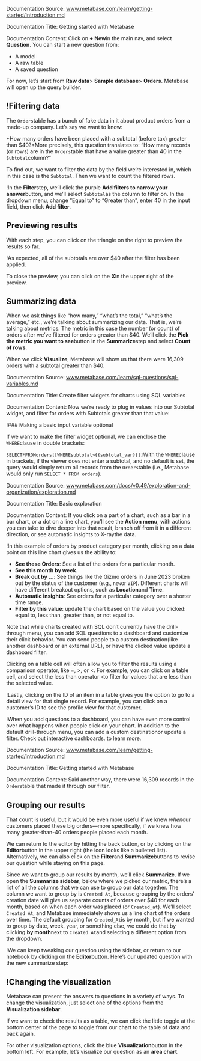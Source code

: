 Documentation Source:
www.metabase.com/learn/getting-started/introduction.md

Documentation Title:
Getting started with Metabase

Documentation Content:
Click on **+ New**in the main nav, and select **Question**. You can start a new question from:

* A model
* A raw table
* A saved question

For now, let’s start from **Raw data**> **Sample database**> **Orders**. Metabase will open up the query builder.

!Filtering data
--------------

The `Orders`table has a bunch of fake data in it about product orders from a made-up company. Let’s say we want to know:

*How many orders have been placed with a subtotal (before tax) greater than $40?*More precisely, this question translates to: “How many records (or rows) are in the `Orders`table that have a value greater than 40 in the `Subtotal`column?”

To find out, we want to filter the data by the field we’re interested in, which in this case is the `Subtotal`. Then we want to count the filtered rows.

!In the **Filter**step, we’ll click the purple **Add filters to narrow your answer**button, and we’ll select `Subtotal`as the column to filter on. In the dropdown menu, change “Equal to” to “Greater than”, enter 40 in the input field, then click **Add filter**.

Previewing results
------------------

With each step, you can click on the triangle on the right to preview the results so far.

!As expected, all of the subtotals are over $40 after the filter has been applied.

To close the preview, you can click on the **X**in the upper right of the preview.

Summarizing data
----------------

When we ask things like “how many,” “what’s the total,” “what’s the average,” etc., we’re talking about summarizing our data. That is, we’re talking about metrics. The metric in this case the number (or count) of orders after we’ve filtered for orders greater than $40. We’ll click the **Pick the metric you want to see**button in the **Summarize**step and select **Count of rows**.

When we click **Visualize**, Metabase will show us that there were 16,309 orders with a subtotal greater than $40.



Documentation Source:
www.metabase.com/learn/sql-questions/sql-variables.md

Documentation Title:
Create filter widgets for charts using SQL variables

Documentation Content:
Now we’re ready to plug in values into our Subtotal widget, and filter for orders with Subtotals greater than that value:

!### Making a basic input variable optional

If we want to make the filter widget optional, we can enclose the `WHERE`clause in double brackets:

`SELECT*FROMorders[[WHEREsubtotal>{{subtotal_var}}]]`With the `WHERE`clause in brackets, if the viewer does not enter a subtotal, and no default is set, the query would simply return all records from the `Orders`table (i.e., Metabase would only run `SELECT * FROM orders`).



Documentation Source:
www.metabase.com/docs/v0.49/exploration-and-organization/exploration.md

Documentation Title:
Basic exploration

Documentation Content:
If you click on a part of a chart, such as a bar in a bar chart, or a dot on a line chart, you’ll see the **Action menu**, with actions you can take to dive deeper into that result, branch off from it in a different direction, or see automatic insights to X-raythe data.

!In this example of orders by product category per month, clicking on a data point on this line chart gives us the ability to:

* **See these Orders**: See a list of the orders for a particular month.
* **See this month by week**.
* **Break out by …**: See things like the Gizmo orders in June 2023 broken out by the status of the customer (e.g., `new`or `VIP`). Different charts will have different breakout options, such as **Location**and **Time**.
* **Automatic insights**: See orders for a particular category over a shorter time range.
* **Filter by this value**: update the chart based on the value you clicked: equal to, less than, greater than, or not equal to.

Note that while charts created with SQL don’t currently have the drill-through menu, you can add SQL questions to a dashboard and customize their click behavior. You can send people to a custom destination(like another dashboard or an external URL), or have the clicked value update a dashboard filter.

Clicking on a table cell will often allow you to filter the results using a comparison operator, like =, >, or <. For example, you can click on a table cell, and select the less than operator `<`to filter for values that are less than the selected value.

!Lastly, clicking on the ID of an item in a table gives you the option to go to a detail view for that single record. For example, you can click on a customer’s ID to see the profile view for that customer.

!When you add questions to a dashboard, you can have even more control over what happens when people click on your chart. In addition to the default drill-through menu, you can add a custom destinationor update a filter. Check out interactive dashboards. to learn more.



Documentation Source:
www.metabase.com/learn/getting-started/introduction.md

Documentation Title:
Getting started with Metabase

Documentation Content:
Said another way, there were 16,309 records in the `Orders`table that made it through our filter.

Grouping our results
--------------------

That count is useful, but it would be even more useful if we knew *when*our customers placed these big orders—more specifically, if we knew how many greater-than-40 orders people placed each month.

We can return to the editor by hitting the back button, or by clicking on the **Editor**button in the upper right (the icon looks like a bulleted list). Alternatively, we can also click on the **Filter**and **Summarize**buttons to revise our question while staying on this page.

Since we want to group our results by month, we’ll click **Summarize**. If we open the **Summarize sidebar**, below where we picked our metric, there’s a list of all the columns that we can use to group our data together. The column we want to group by is `Created At`, because grouping by the orders’ creation date will give us separate counts of orders over $40 for each month, based on when each order was placed (or `Created_at`). We’ll select `Created At`, and Metabase immediately shows us a line chart of the orders over time. The default grouping for `Created_At`is by month, but if we wanted to group by date, week, year, or something else, we could do that by clicking **by month**next to `Created At`and selecting a different option from the dropdown.

!We can keep tweaking our question using the sidebar, or return to our notebook by clicking on the **Editor**button. Here’s our updated question with the new summarize step:

!Changing the visualization
--------------------------

Metabase can present the answers to questions in a variety of ways. To change the visualization, just select one of the options from the **Visualization sidebar**.

If we want to check the results as a table, we can click the little toggle at the bottom center of the page to toggle from our chart to the table of data and back again.

For other visualization options, click the blue **Visualization**button in the bottom left. For example, let’s visualize our question as an **area chart**.



